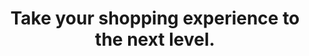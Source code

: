 ---
image: "https://2hrmp9bzmmx3f0xil1wyssgx-wpengine.netdna-ssl.com/wp-content/uploads/2021/02/icIllustrationWatchADemo.svg"
heading: "GET STARTED"
title: "Take your shopping experience to the next level."
subTitle: "Available for all eCommerce platforms."
para1: "Running on Shopify?"
para2: "Learn more."
icon: "https://2hrmp9bzmmx3f0xil1wyssgx-wpengine.netdna-ssl.com/wp-content/uploads/2021/01/icShopify.svg"
path: "/home/get-started"
---